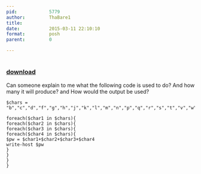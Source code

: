 ```yaml
---
pid:            5779
author:         ThaBare1
title:          
date:           2015-03-11 22:10:10
format:         posh
parent:         0

---
```


# 

### [download](//scripts/5779.ps1)

Can someone explain to me what the following code is used to do? And how many it will produce? and How would the output be used?

```posh
$chars = "b","c","d","f","g","h","j","k","l","m","n","p","q","r","s","t","v","w","x","y","z" 

foreach($char1 in $chars){ 
foreach($char2 in $chars){ 
foreach($char3 in $chars){ 
foreach($char4 in $chars){ 
$pw = $char1+$char2+$char3+$char4 
write-host $pw 
} 
} 
}	
}
```
